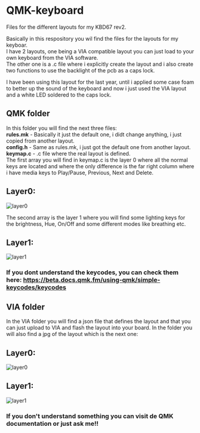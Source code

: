 # **QMK-keyboard** 
Files for the different layouts for my KBD67 rev2.   
 
Basically in this respository you wil find the files for the layouts for my keyboar.  
I have 2 layouts, one being a VIA compatible layout you can just load to your own keyboard from the VIA software.  
The other one is a .c file where i explicitly create the layout and i also create two functions to use the backlight of the pcb as a caps lock.  

I have been using this layout for the last year, until i applied some case foam to better up the sound of the keyboard and now i just used the VIA layout and a white LED soldered to the caps lock.


## **QMK folder**  
In this folder you will find the next three files:  
**rules.mk** - Basically it just the default one, i didt change anything, i just copied from another layout.  
**config.h** - Same as rules.mk, i just got the default one from another layout.  
**keymap.c** - .c file where the real layout is defined.  
The first array you will find in keymap.c is the layer 0 where all the normal keys are located and where the only difference is the far right column where i have media keys to Play/Pause, Previous, Next and Delete.
## **Layer0:** 
![layer0](https://user-images.githubusercontent.com/27558633/114104980-2cf5f900-98cc-11eb-9142-8606ae44dfad.PNG)  

The second array is the layer 1 where you will find some lighting keys for the brightness, Hue, On/Off and some different modes like breathing etc.
## **Layer1:**  
![layer1](https://user-images.githubusercontent.com/27558633/114104992-31221680-98cc-11eb-8a96-e92a4a89a920.PNG)


 ### **If you dont understand the keycodes, you can check them here: https://beta.docs.qmk.fm/using-qmk/simple-keycodes/keycodes**

## **VIA folder**  
In the VIA folder you will find a json file that defines the layout and that you can just upload to VIA and flash the layout into your board. 
In the folder you will also find a jpg of the layout which is the next one:  

## **Layer0:**  
![layer0](https://user-images.githubusercontent.com/27558633/114104740-beb13680-98cb-11eb-82f6-e7386e1b70ef.jpg)  

## **Layer1:**    
![layer1](https://user-images.githubusercontent.com/27558633/114104790-d8527e00-98cb-11eb-87b1-3f18d150f94a.jpg)



### **If you don't understand something you can visit de QMK documentation or just ask me!!**
